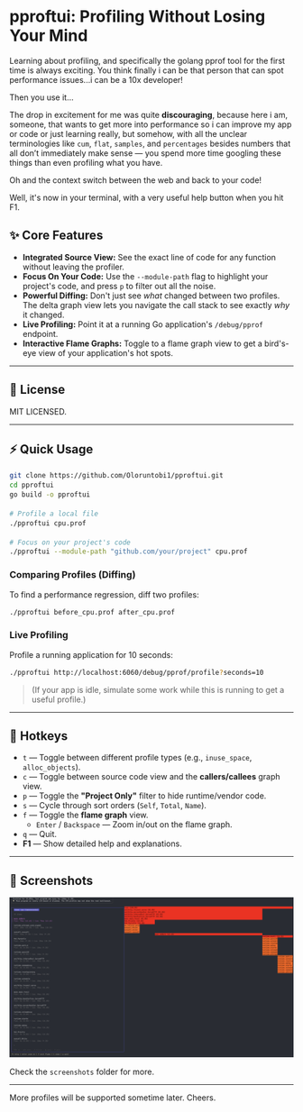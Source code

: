 # pproftui: Profiling Without Losing Your Mind

Learning about profiling, and specifically the golang pprof tool for the first time is always exciting. You think
finally i can be that person that can spot performance issues...i can be a 10x developer!

Then you use it...

The drop in excitement for me was quite **discouraging**, because here i am, someone, that wants to get more into performance so i can improve my app or code or just learning really, but somehow, with all the unclear terminologies like `cum`, `flat`, `samples`, and `percentages` besides numbers that all don’t immediately make sense — you spend more time googling these things than even profiling what you have.

Oh and the context switch between the web and back to your code!

Well, it's now in your terminal, with a very useful help button when you hit F1.

## ✨ Core Features

*   **Integrated Source View:** See the exact line of code for any function without leaving the profiler.
*   **Focus On Your Code:** Use the `--module-path` flag to highlight your project's code, and press `p` to filter out all the noise.
*   **Powerful Diffing:** Don't just see *what* changed between two profiles. The delta graph view lets you navigate the call stack to see exactly *why* it changed.
*   **Live Profiling:** Point it at a running Go application's `/debug/pprof` endpoint.
*   **Interactive Flame Graphs:** Toggle to a flame graph view to get a bird's-eye view of your application's hot spots.

---

## 🧾 License

MIT LICENSED.

---

## ⚡ Quick Usage

```sh
git clone https://github.com/Oloruntobi1/pproftui.git
cd pproftui
go build -o pproftui

# Profile a local file
./pproftui cpu.prof

# Focus on your project's code
./pproftui --module-path "github.com/your/project" cpu.prof
```

### Comparing Profiles (Diffing)

To find a performance regression, diff two profiles:

```sh
./pproftui before_cpu.prof after_cpu.prof
```

### Live Profiling

Profile a running application for 10 seconds:
```sh
./pproftui http://localhost:6060/debug/pprof/profile?seconds=10
```
> (If your app is idle, simulate some work while this is running to get a useful profile.)

---

## 🧭 Hotkeys

*   `t` — Toggle between different profile types (e.g., `inuse_space`, `alloc_objects`).
*   `c` — Toggle between source code view and the **callers/callees** graph view.
*   `p` — Toggle the **"Project Only"** filter to hide runtime/vendor code.
*   `s` — Cycle through sort orders (`Self`, `Total`, `Name`).
*   `f` — Toggle the **flame graph** view.
    *   `Enter` / `Backspace` — Zoom in/out on the flame graph.
*   `q` — Quit.
*   **F1** — Show detailed help and explanations.

---

## 📸 Screenshots

![pproftui screenshot](screenshots/cpu_nanoseconds_view.png)

Check the `screenshots` folder for more.

---

More profiles will be supported sometime later. Cheers.
